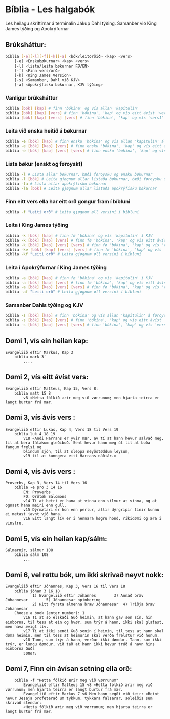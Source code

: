 # Bíblia - Les halgabók
Les heilagu skriftirnar á terminalin Jákup Dahl týðing.
Samanber við King James týðing og Apokrýfurnar

## Brúksháttur: 
```bash
bíblia [-e][-l][-f][-k][-a] <bók/leitorðið> <kap> <vers>
    [-e] <Enskubøkurnar> <kap> <vers>
    [-l] <lista/leita bøkurnar FØ/EN>
    [-f] <Finn vers/orð>
    [-k] <King James Version>
    [-s] <Samanber, Dahl við KJV>
    [-a] <Apokrýfisku bøkurnar, KJV týðing>
```
### Vanligur brúksháttur
```bash
bíblia [bók] [kap] # finn 'bókina' og vís allan 'kapitulin'
bíblia [bók] [kap] [vers] # finn 'bókina', 'kap' og vís eitt ávíst 'vers'
bíblia [bók] [kap] [vers] [vers] # finn 'bókina', 'kap' og vís 'vers1' til 'vers2'
```
### Leita við enska heitið á bøkurnar
```bash
bíblia -e [bók] [kap] # finn ensku 'bókina' og vís allan 'kapitulin' á føroyskum
bíblia -e [bók] [kap] [vers] # finn ensku 'bókina', 'kap' og vís eitt ávíst 'vers' á føroyskum
bíblia -e [bók] [kap] [vers] [vers] # finn ensku 'bókina', 'kap' og vís 'vers1' til 'vers2' á føroyskum
```
### Lista bøkur (enskt og føroyskt)
```bash
bíblia -l # Lista allar bøkurnar, bæði føroysku og ensku bøkurnar
bíblia -l [bók] # Leita gjøgnum allar listaða bøkurnar, bæði føroysku og ensku bøkurnar
bíblia -la # Lista allar apokrýfisku bøkurnar
bíblia -la [bók] # Leita gjøgnum allar listaða apokrýfisku bøkurnar
```
### Finn eitt vers ella har eitt orð gongur fram í bíbluni
```bash
bíblia -f "Leiti orð" # Leita gjøgnum øll versini í bíbluni
```
### Leita í King James týðing
```bash
bíblia -k [bók] [kap] # finn fø 'bókina' og vís 'kapitulin' í KJV
bíblia -k [bók] [kap] [vers] # finn fø 'bókina', 'kap' og vís eitt ávíst 'vers' í KJV
bíblia -k [bók] [kap] [vers] [vers] # finn fø 'bókina', 'kap' og vís 'vers1' til 'vers2' í KJV
bíblia -ke [bók] [kap] [vers] [vers] # finn fø 'bókina', 'kap' og vís 'vers1' til 'vers2' í KJV
bíblia -kf "Leiti orð" # Leita gjøgnum øll versini í bíbluni
```
### Leita í Apokrýfurnar í King James týðing
```bash
bíblia -a [bók] [kap] # finn fø 'bókina' og vís 'kapitulin' í KJV
bíblia -a [bók] [kap] [vers] # finn fø 'bókina', 'kap' og vís eitt ávíst 'vers' í KJV
bíblia -a [bók] [kap] [vers] [vers] # finn fø 'bókina', 'kap' og vís 'vers1' til 'vers2' í KJV
bíblia -af "Leiti orð" # Leita gjøgnum øll versini í bíbluni
```
### Samanber Dahls týðing og KJV
```bash
bíblia -s [bók] [kap] # finn 'bókina' og vís allan 'kapitulin' á føroyskum og enskum
bíblia -s [bók] [kap] [vers] # finn 'bókina', 'kap' og vís eitt ávíst 'vers' á føroyskum og enskum
bíblia -s [bók] [kap] [vers] [vers] # finn 'bókina', 'kap' og vís 'vers1' til 'vers2' á føroyskum og enskum
```
## Dømi 1, vís ein heilan kap:
```
Evangeliið eftir Markus, Kap 3
    bíblia mark 3`
        ....
```
## Dømi 2, vís eitt ávíst vers:
```
Evangeliið eftir Matteus, Kap 15, Vers 8:
    bíblia matt 15 8
        v8 «Hetta fólkið ærir meg við vørrunum; men hjarta teirra er langt burtur frá mær.
```
## Dømi 3, vís ávís vers :
```
Evangeliið eftir Lukas, Kap 4, Vers 18 til Vers 19
    bíblia luk 4 18 19
        v18 «Andi Harrans er yvir mær, av tí at hann hevur salvað meg, til at bera fátækum gleðiboð. Sent hevur hann meg út til at boða fangum frælsi og 
        blindum sjón, til at sleppa neyðstøddum leysum,
        v19 til at kunngera eitt Harrans náðiár.»
```
## Dømi 4, vís ávís vers :
```
Proverbs, Kap 3, Vers 14 til Vers 16
    bíblia -e pro 3 14 16
        EN: Proverbs
        FO: Orðtøk Sálomons
        v14 Tí at betri er hana at vinna enn silvur at vinna, og at ognast hana meiri enn gull.
        v15 Dýrmætari er hon enn perlur, allir dýrgripir tínir kunnu ei metast javnt við hana.
        v16 Eitt langt lív er í hennara høgru hond, ríkidømi og æra í vinstru.
```
## Dømi 5, vís ein heilan kap/sálm:
```
Sálmarnir, sálmur 108
    bíblia sálm 108
        ...
```
## Dømi 6, vel røttu bók, um ikki skrivað neyvt nokk:
```
Evangeliið eftir Jóhannes, Kap 3, Vers 16 til Vers 18
    bíblia jóhan 3 16 18
            1) Evangeliið eftir Jóhannes		3) Annað bræv Jóhannesar		5) Jóhannesar opinbering
            2) Hitt fyrsta almenna bræv Jóhannesar	4) Triðja bræv Jóhannesar
    Choose a book (enter number): 1
        v16 Tí at so elskaði Guð heimin, at hann gav son sín, hin einborna, til tess at ein og hvør, sum trýr á hann, ikki skal glatast, men hava ævigt lív.
        v17 Tí at ikki sendi Guð sonin í heimin, til tess at hann skal døma heimin, men til tess at heimurin skal verða frelstur við honum.
        v18 Tann, sum trýr á hann, verður ikki dømdur. Tann, sum ikki trýr, er longu dømdur, við tað at hann ikki hevur trúð á navn hins einborna Guðs 
        sonar.
```
## Dømi 7, Finn ein ávísan setning ella orð:
```
    bíblia -f "Hetta fólkið ærir meg við vørrunum"
        Evangeliið eftir Matteus 15 v8 «Hetta fólkið ærir meg við vørrunum; men hjarta teirra er langt burtur frá mær.
        Evangeliið eftir Markus 7 v6 Men hann segði við teir: «Beint hevur Jesaja profeterað um tykkum, tykkara falsarar, soleiðis sum skrivað stendur:     
        «Hetta fólkið ærir meg við vørrunum; men hjarta teirra er langt burtur frá mær.

```    
